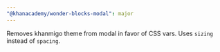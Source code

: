 ```yaml
---
"@khanacademy/wonder-blocks-modal": major
---
```


Removes khanmigo theme from modal in favor of CSS vars. Uses `sizing` instead of `spacing`.
